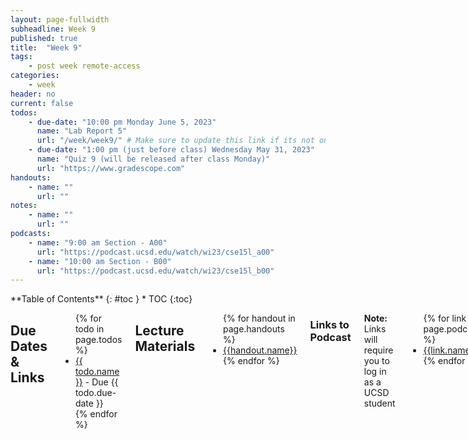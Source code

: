 ```yaml
---
layout: page-fullwidth
subheadline: Week 9
published: true
title:  "Week 9"
tags:
    - post week remote-access
categories:
    - week
header: no
current: false
todos:
    - due-date: "10:00 pm Monday June 5, 2023"
      name: "Lab Report 5"
      url: "/week/week9/" # Make sure to update this link if its not on right page
    - due-date: "1:00 pm (just before class) Wednesday May 31, 2023"
      name: "Quiz 9 (will be released after class Monday)"
      url: "https://www.gradescope.com"
handouts:
    - name: ""
      url: ""
notes:
    - name: ""
      url: ""
podcasts:
    - name: "9:00 am Section - A00"
      url: "https://podcast.ucsd.edu/watch/wi23/cse15l_a00"
    - name: "10:00 am Section - B00"
      url: "https://podcast.ucsd.edu/watch/wi23/cse15l_b00"
---
```


<div class="row">
<div class="medium-4 medium-push-8 columns" markdown="1">
<div class="panel radius fixed-toc"  data-options="sticky_on:large" markdown="1">
**Table of Contents**
{: #toc }
*  TOC
{:toc}
</div>
</div><!-- /.medium-4.columns -->

<div class="medium-8 medium-pull-4 columns" markdown="1">

## Due Dates & Links

<ul>
{% for todo in page.todos %}
<li><a href="{{ todo.url }}">{{ todo.name }}</a> - Due {{ todo.due-date }}</li>
{% endfor %}
</ul>

## Lecture Materials
<ul>
{% for handout in page.handouts %}
<li><a href="{{handout.url}}">{{handout.name}}</a></li>
{% endfor %}
</ul>

<!-- ### In-class notes
{% for note in page.notes %}
<a href="{{ note.url }}">{{ note.name }}</a>
<iframe src="{{ note.url }}/preview" width="640" height="480" allow="autoplay"></iframe>
{% endfor %} -->

### Links to Podcast
**Note:** Links will require you to log in as a UCSD student
<ul>
{% for link in page.podcasts %} 
<li><a href="{{link.url}}">{{link.name}}</a></li>
{% endfor %}
</ul>

## Lab Tasks

Coming soon!